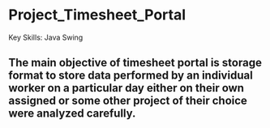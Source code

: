 # Project_Timesheet_Portal
Key Skills: Java Swing
<h2>The main objective of timesheet portal is storage format to store data performed by an individual worker on a particular day either on their own
assigned or some other project of their choice were analyzed carefully.</h2>
